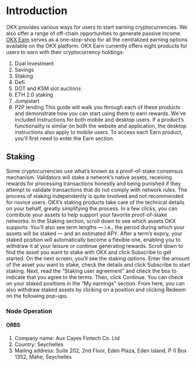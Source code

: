 # Introduction
OKX provides various ways for users to start earning cryptocurrencies. We also offer a range of off-chain opportunities to generate passive income. [OKX Earn](https://www.okx.com/earn) serves as a one-stop-shop for all the centralized earning options available on the OKX platform.
OKX Earn currently offers eight products for users to earn  with their cryptocurrency holdings:
1. Dual Investment
2. Savings
3. Staking
4. Defi
5. DOT and KSM slot auctions
6. ETH 2.0 staking
7. Jumpstart
8. P2P lending
This guide will walk you through each of these products and demonstrate how you can start using them to earn rewards. We’ve included instructions for both mobile and desktop users. If a product’s functionality is similar on both the website and application, the desktop instructions also apply to mobile users. 
To access each Earn product, you’ll first need to enter the Earn section. 

## Staking
Some cryptocurrencies use what’s known as a proof-of-stake consensus mechanism. Validators will stake a network’s native assets, receiving rewards for processing transactions honestly and being punished if they attempt to validate transactions that do not comply with network rules. 
The process of staking independently is quite involved and not recommended for novice users. OKX’s staking products take care of the technical details on your behalf, greatly simplifying the process. In a few clicks, you can contribute your assets to help support your favorite proof-of-stake networks. 
In the Staking section, scroll down to see which assets OKX supports. You’ll also see term lengths — i.e., the period during which your assets will be staked — and an estimated APY. After a term’s expiry, your staked position will automatically become a flexible one, enabling you to withdraw it at your leisure or continue generating rewards. 
Scroll down to find the asset you want to stake with OKX and click Subscribe to get started. 
On the next screen, you’ll see the staking options. Enter the amount of the asset you want to stake, check the details and click Subscribe to start staking. 
Next, read the “Staking user agreement” and check the box to indicate that you agree to the terms. Then, click Continue.
You can check on your staked positions in the “My earnings” section. From here, you can also withdraw staked assets by clicking on a position and clicking Redeem on the following pop-ups. 

### Node Operation
#### ORBS
1. Company name: Aux Cayes Fintech Co. Ltd
2. Country: Seychelles
3. Mailing address: Suite 202, 2nd Floor, Eden Plaza, Eden Island, P 0 Box 1352, Mahe, Seychelles

